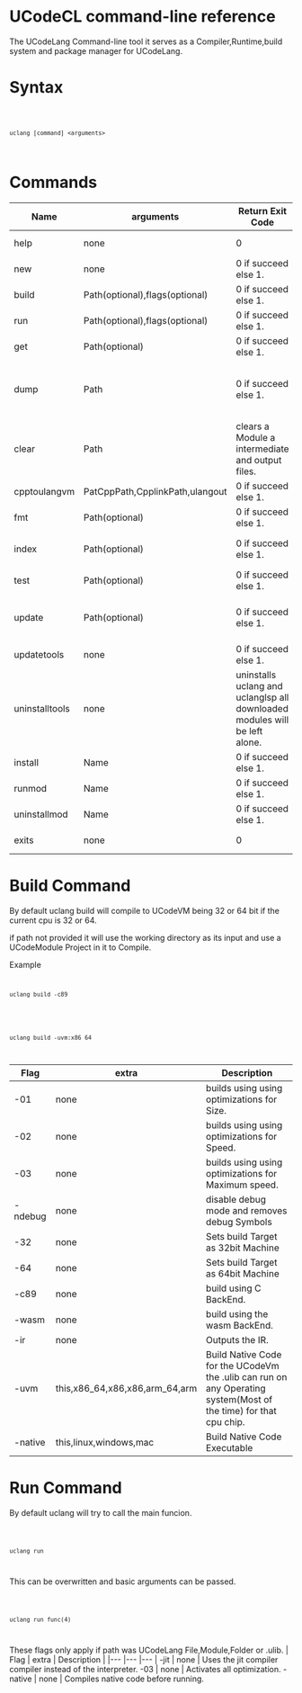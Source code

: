# UCodeCL command-line reference

The UCodeLang Command-line tool it serves as a Compiler,Runtime,build system and package manager for UCodeLang.

# Syntax

<code>

    uclang [command] <arguments>

</code>

# Commands
| Name | arguments | Return Exit Code | Description |
|--- |--- |--- | --- |
help | none | 0 | Outputs all the all the available commands.
new | none | 0 if succeed else 1.  | makes a new UCodeLang Module Project.
build | Path(optional),flags(optional) | 0 if succeed else 1. | Builds a UCodeLang File,Module,Folder. [See More](#Build-Command)
run | Path(optional),flags(optional) | 0 if succeed else 1. | Builds a UCodeLang File,Module,Folder or .ulib and runs it. [See More](#Run-Command)
get | Path(optional) | 0 if succeed else 1. | Downloads the Modules dependencies.
dump | Path | 0 if succeed else 1. | Builds a UCodeLang File,Module,Folder or .ulib and attempts to convert the output into readable textworks with wasm,window,linux,macos,c89,.ulib,.uir outputs.
clear | Path| clears a Module a intermediate and output files.
cpptoulangvm | PatCppPath,CpplinkPath,ulangout | 0 if succeed else 1. | uses C++ source code to create bindings for UCodeVm
fmt | Path(optional)  | 0 if succeed else 1. |Formats A UCodeLang Module or file.
index | Path(optional)  | 0 if succeed else 1. | Adds Module to to the Module Index so it can be used/referenced by other module in your system.
test | Path(optional)  | 0 if succeed else 1. | Runs Tests on your UCodeLang Module Project.
update | Path(optional)  | 0 if succeed else 1. | updates Module Dependencies uses Tests to avoid breaking changes and revert back if needed this may take Sometime.
updatetools | none  | 0 if succeed else 1. | updates UCodeLangTools.
uninstalltools | none | uninstalls uclang and uclanglsp all downloaded modules will be left alone.
install | Name  | 0 if succeed else 1. | Installs a UCodeLangModule.
runmod | Name  | 0 if succeed else 1. | runs a Installed UCodeLangModule 
uninstallmod  | Name  | 0 if succeed else 1. | uninstalls a Installed UCodeLangModule
exits | none | 0 | exits ucodelang if opened without command line arguments.
# Build Command 

By default uclang build will compile to UCodeVM being 32 or 64 bit if the  current cpu is 32 or 64.

if path not provided it will use the working directory as its input and use a UCodeModule Project in it to Compile.

Example
<code>

    uclang build -c89

</code>

<code>

    uclang build -uvm:x86_64

</code>

| Flag | extra | Description |
|--- |--- |--- |
  -01 | none | builds using  using optimizations for Size.
  -02 | none | builds using  using optimizations for Speed.
  -03 | none | builds using  using optimizations for Maximum speed.
  -ndebug | none | disable debug mode and removes debug Symbols
  -32 | none | Sets build Target as 32bit Machine 
  -64 | none | Sets build Target as 64bit Machine
  -c89 | none | build using C BackEnd.
  -wasm | none | build using the wasm BackEnd.
  -ir | none | Outputs the IR.
  -uvm | this,x86_64,x86,x86,arm_64,arm | Build Native Code for the UCodeVm the .ulib can run on any Operating system(Most of the time) for that cpu chip. 
 -native | this,linux,windows,mac | Build Native Code Executable

# Run Command 

By default uclang will try to call the main funcion.

<code>

    uclang run

</code>

This can be overwritten and basic arguments can be passed.

<code>

    uclang run func(4)

</code>

These flags only apply if path was UCodeLang File,Module,Folder or .ulib.
| Flag | extra | Description |
|--- |--- |--- |
-jit | none | Uses the jit compiler compiler instead of the interpreter.
-03 | none | Activates all optimization.
-native | none | Compiles native code before running.
